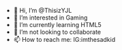 - 👋 Hi, I’m @ThisizYJL
- 👀 I’m interested in Gaming
- 🌱 I’m currently learning HTML5
- 💞️ I’m not looking to collaborate
- 📫 How to reach me: IG:imthesadkid

<!---
ThisizYJL/ThisizYJL is a ✨ special ✨ repository because its `README.md` (this file) appears on your GitHub profile.
You can click the Preview link to take a look at your changes.
--->
